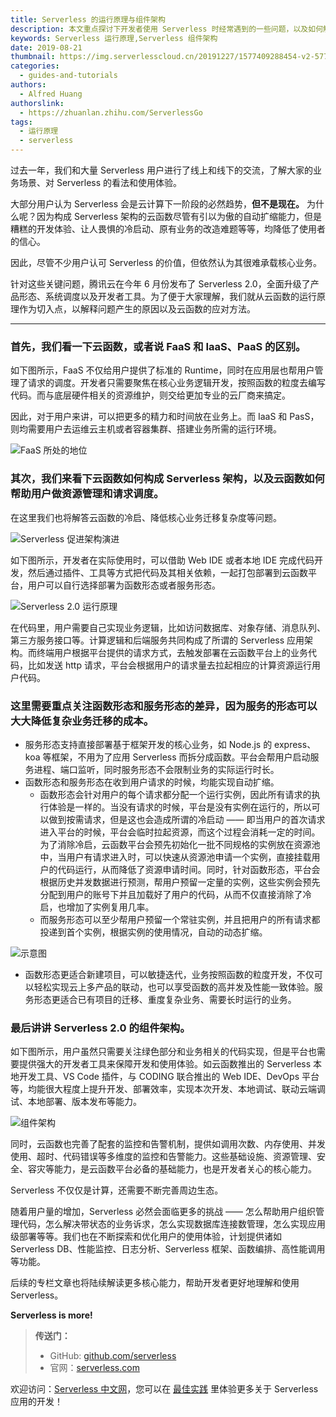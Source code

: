 ```yaml
---
title: Serverless 的运行原理与组件架构
description: 本文重点探讨下开发者使用 Serverless 时经常遇到的一些问题，以及如何解决
keywords: Serverless 运行原理,Serverless 组件架构
date: 2019-08-21
thumbnail: https://img.serverlesscloud.cn/20191227/1577409288454-v2-577c2b21d600e3ea07f156f3e9d2d6b8_1200x500.jpg
categories:
  - guides-and-tutorials
authors:
  - Alfred Huang
authorslink:
  - https://zhuanlan.zhihu.com/ServerlessGo
tags:
  - 运行原理
  - serverless
---
```


过去一年，我们和大量 Serverless 用户进行了线上和线下的交流，了解大家的业务场景、对 Serverless 的看法和使用体验。

大部分用户认为 Serverless 会是云计算下一阶段的必然趋势，**但不是现在。** 为什么呢？因为构成 Serverless 架构的云函数尽管有引以为傲的自动扩缩能力，但是糟糕的开发体验、让人畏惧的冷启动、原有业务的改造难题等等，均降低了使用者的信心。

因此，尽管不少用户认可 Serverless 的价值，但依然认为其很难承载核心业务。

针对这些关键问题，腾讯云在今年 6 月份发布了 Serverless 2.0，全面升级了产品形态、系统调度以及开发者工具。为了便于大家理解，我们就从云函数的运行原理作为切入点，以解释问题产生的原因以及云函数的应对方法。

* * *

### 首先，我们看一下云函数，或者说 FaaS 和 IaaS、PaaS 的区别。

如下图所示，FaaS 不仅给用户提供了标准的 Runtime，同时在应用层也帮用户管理了请求的调度。开发者只需要聚焦在核心业务逻辑开发，按照函数的粒度去编写代码。而与底层硬件相关的资源维护，则交给更加专业的云厂商来搞定。

因此，对于用户来讲，可以把更多的精力和时间放在业务上。而 IaaS 和 PasS，则均需要用户去运维云主机或者容器集群、搭建业务所需的运行环境。

![FaaS 所处的地位](https://img.serverlesscloud.cn/20191227/1577409288439-v2-577c2b21d600e3ea07f156f3e9d2d6b8_1200x500.jpg)

### 其次，我们来看下云函数如何构成 Serverless 架构，以及云函数如何帮助用户做资源管理和请求调度。

在这里我们也将解答云函数的冷启、降低核心业务迁移复杂度等问题。

![Serverless 促进架构演进](https://img.serverlesscloud.cn/20191227/1577409288438-v2-577c2b21d600e3ea07f156f3e9d2d6b8_1200x500.jpg)

如下图所示，开发者在实际使用时，可以借助 Web IDE 或者本地 IDE 完成代码开发，然后通过插件、工具等方式把代码及其相关依赖，一起打包部署到云函数平台，用户可以自行选择部署为函数形态或者服务形态。

![Serverless 2.0 运行原理](https://img.serverlesscloud.cn/20191227/1577409288436-v2-577c2b21d600e3ea07f156f3e9d2d6b8_1200x500.jpg)

在代码里，用户需要自己实现业务逻辑，比如访问数据库、对象存储、消息队列、第三方服务接口等。计算逻辑和后端服务共同构成了所谓的 Serverless 应用架构。而终端用户根据平台提供的请求方式，去触发部署在云函数平台上的业务代码，比如发送 http 请求，平台会根据用户的请求量去拉起相应的计算资源运行用户代码。

### 这里需要重点关注函数形态和服务形态的差异，因为服务的形态可以大大降低复杂业务迁移的成本。

*   服务形态支持直接部署基于框架开发的核心业务，如 Node.js 的 express、koa 等框架，不用为了应用 Serverless 而拆分成函数。平台会帮用户启动服务进程、端口监听，同时服务形态不会限制业务的实际运行时长。
*   函数形态和服务形态在收到用户请求的时候，均能实现自动扩缩。
       * 函数形态会针对用户的每个请求都分配一个运行实例，因此所有请求的执行体验是一样的。当没有请求的时候，平台是没有实例在运行的，所以可以做到按需请求，但是这也会造成所谓的冷启动 —— 即当用户的首次请求进入平台的时候，平台会临时拉起资源，而这个过程会消耗一定的时间。为了消除冷启，云函数平台会预先初始化一批不同规格的实例放在资源池中，当用户有请求进入时，可以快速从资源池申请一个实例，直接挂载用户的代码运行，从而降低了资源申请时间。同时，针对函数形态，平台会根据历史并发数据进行预测，帮用户预留一定量的实例，这些实例会预先分配到用户的账号下并且加载好了用户的代码，从而不仅直接消除了冷启，也增加了实例复用几率。
       * 而服务形态可以至少帮用户预留一个常驻实例，并且把用户的所有请求都投递到首个实例，根据实例的使用情况，自动的动态扩缩。

![示意图](https://img.serverlesscloud.cn/20191227/1577409288399-v2-577c2b21d600e3ea07f156f3e9d2d6b8_1200x500.jpg)


* 函数形态更适合新建项目，可以敏捷迭代，业务按照函数的粒度开发，不仅可以轻松实现云上多产品的联动，也可以享受函数的高并发及性能一致体验。服务形态更适合已有项目的迁移、重度复杂业务、需要长时运行的业务。

### 最后讲讲 Serverless 2.0 的组件架构。

如下图所示，用户虽然只需要关注绿色部分和业务相关的代码实现，但是平台也需要提供强大的开发者工具来保障开发和使用体验。如云函数推出的 Serverless 本地开发工具、VS Code 插件，与 CODING 联合推出的 Web IDE、DevOps 平台等，均能很大程度上提升开发、部署效率，实现本次开发、本地调试、联动云端调试、本地部署、版本发布等能力。

![组件架构](https://img.serverlesscloud.cn/20191227/1577409288636-v2-577c2b21d600e3ea07f156f3e9d2d6b8_1200x500.jpg)

同时，云函数也完善了配套的监控和告警机制，提供如调用次数、内存使用、并发使用、超时、代码错误等多维度的监控和告警能力。这些基础设施、资源管理、安全、容灾等能力，是云函数平台必备的基础能力，也是开发者关心的核心能力。

Serverless 不仅仅是计算，还需要不断完善周边生态。

随着用户量的增加，Serverless 必然会面临更多的挑战 —— 怎么帮助用户组织管理代码，怎么解决带状态的业务诉求，怎么实现数据库连接数管理，怎么实现应用级部署等等。我们也在不断探索和优化用户的使用体验，计划提供诸如 Serverless DB、性能监控、日志分析、Serverless 框架、函数编排、高性能调用等功能。

后续的专栏文章也将陆续解读更多核心能力，帮助开发者更好地理解和使用 Serverless。

**Serverless is more!**

> **传送门：**
> - GitHub: [github.com/serverless](https://github.com/serverless/serverless/blob/master/README_CN.md) 
> - 官网：[serverless.com](https://serverless.com/)

欢迎访问：[Serverless 中文网](https://serverlesscloud.cn/)，您可以在 [最佳实践](https://serverlesscloud.cn/best-practice) 里体验更多关于 Serverless 应用的开发！
